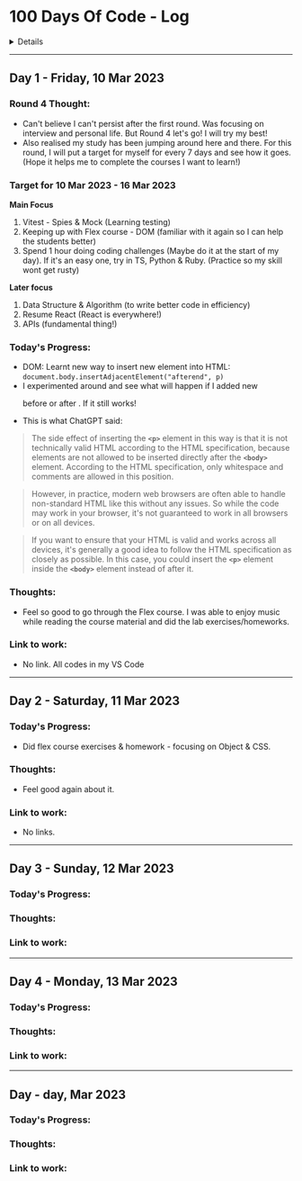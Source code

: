 # 100 Days Of Code - Log
<details>

### Saturday, 25 Feb 2023 (DELETED)

Round 2 first thought: I was failed at day 21. I'll try my best for this round! DONT GIVE UP CHIN YING!!

**Today's Progress:**
- I did a coding challenge yesterday and tried to write a test but I got into error and error & I was able to solve it today. This [article](https://stackoverflow.com/questions/59443525/require-not-working-in-module-type-nodejs-script) saved me.
- Did an OOP coding challenge. I will do more OOP coding challenges from now on.

**Thoughts:**
- `require` & `import` are from different "version" of JS. 
- `require` is from **CommonJS-like Node.js native modules** & `import` is from **ESM (JavaScript modules, type = "module")**

- Date.toString() will return returns a string representing the specified Date object interpreted in the **local timezone**.

**Link to work:** 
- I cant share my coding challenge nor my test.
- [Help Grinch steal Christmas from JS programmers](https://www.codewars.com/kata/63387232198a4c00286aa349/solutions/javascript)

---
 
### Sunday, 26 Feb 2023 (DELETED)
Was sick and in bed all day... :( I just want to get well soon!!! 
I will restart the count.

---

### Day 1 - Monday, 27 Feb 2023

**Today's Progress:**
- Still a bit weak today but I think I finally getting better...*happy tears
- I'm dedicated to finish the Vitest course on Udemy this week! Because I'm still a bit weak. I rewatched the lessons from the beginning, but did not watch much. Hopefully I'll get to the new lesson tomorrow.

**Thoughts:**
- Did not know there is differences between `Number()` & `parseInt()`. Check [this](https://thisthat.dev/number-constructor-vs-parse-int/#:~:text=Number()%20converts%20the%20type%20whereas%20parseInt%20parses%20the%20value%20of%20input.&text=As%20you%20see%2C%20parseInt%20will,to%20convert%20the%20entire%20string.) out!

**Link to work:** 
- No links to work. I worked the testing stuff on VS Code & wrote notes on Notion.

---

### Day 2 - Tueday, 28 Feb 2023

**Today's Progress:**
1. Started my day with CodeWars, of course! Kyu 6 and I solved in 20mins! 🤩 But I find a bit clueless when tried to refactoring the code. Need to do some research/study about this.
2. Continuing with Vitest testing, re-learnt about testing error. 

**Thoughts:**

**Link to work:** 
1. [CodeWars - Counting Duplicates](https://www.codewars.com/kata/54bf1c2cd5b56cc47f0007a1/solutions/javascript)

---

### Day 3 - Wednesday, 01 Mar 2023

**Today's Progress:**
1. Was working all day * Did some codewars questions only.

**Thoughts:**

**Link to work:** 
1. [CodeWars - Counting Duplicates](https://www.codewars.com/kata/563fb342f47611dae800003c/solutions/javascript)

---

### Day 4 - Thursday, 02 Mar 2023

**Today's Progress:**
- Continue with the testing Udemy course.
- Prepared for behavioural questions.

**Thoughts:**
- I could not really focus on coding today. My mind was all about behavioural interview.

**Link to work:** 
N/A
 
---

### Day 5 - Friday, 03 Mar 2023
- I missed today, was doing OOP coding challenge and was watching Udemy course about prototype.
- Then, was busying prepared for behavioural questions, practiced with Max, talked with AK. Then headed off to work for the rest of the day.
- I have no execuse.

### Day 6 - Saturday, 03 Mar 2023
- IA-ing today. 
- After IA, was watching Udemy course again for testing. Did some testing code. But I won't count today because I dont think that's 1 hour enough.

---

### Day 1 - Sunday, 05 Mar 2023

**Today's Progress:**
- Finally get into Spies & Mocks, but it's hard to understand :(
- Need to watch the video again.

**Thoughts:**
- It's bit hard to grasp spies & mocks concept. 


**Link to work:** 
- Notes in my notion. 
- Code in my VSCode.

---

### Day 2 - Monday, 6 Mar 2023

**Today's Progress:**
- Had pair-programming with Dylan and realised how bad I am trying to explain my code. 
- While tried to understand Spies & Mocks, I also jumped intn JS basic today a little bit. 
- Learnt about a new JS data type - `bigInt`, `use strict`.
- Wrote some test for super simple coding challenge and also in TS & Python & Ruby (my first Ruby code!)

**Thoughts:**
- I purposely chose a really simple coding challenge to practice my unit testing code, and also TS, Python. 
- Then, I was like "why not Ruby?!". Had a quick look at Ruby function syntax.
- The coding challenge was just to create a `greet` function to return 'hello world!'

###### In TS:
```ts
function greet(): string {
 return 'hello world!'
}
```
###### In Python:
```python
def greet():
 return 'hello world!'
```
###### In Ruby:
```ruby
def greet()
 return 'hello world!'
end
```

- Had too much fun on writting code in different languages, so I tried another simple coding challenge- IF ELSE statement
###### In TS:
```ts
const boolToWord = (bool: boolean): string => {
 return bool ? "Yes" : "No"
}
```

###### In Python:
```python
# My answer:
def bool_to_word(boolean):
 if boolean:
     return 'Yes'
 else:
     return 'No'

# But it can be:
def bool_to_word(bool):
  return "Yes" if bool else "No"
```

###### In Ruby:
```ruby
def greet bool
 bool ? "Yes" : "No"
end
```


**Link to work:** 
- [Function 1 - hello world](https://www.codewars.com/kata/523b4ff7adca849afe000035/solutions/python)
- [Convert boolean values to strings 'Yes' or 'No'](https://www.codewars.com/kata/53369039d7ab3ac506000467)

</details>

---

## Day 1 - Friday, 10 Mar 2023

### Round 4 Thought:
- Can't believe I can't persist after the first round. Was focusing on interview and personal life. But Round 4 let's go! I will try my best!
- Also realised my study has been jumping around here and there. For this round, I will put a target for myself for every 7 days and see how it goes. (Hope it helps me to complete the courses I want to learn!)

### Target for 10 Mar 2023 - 16 Mar 2023
**Main Focus**

1. Vitest - Spies & Mock (Learning testing)
2. Keeping up with Flex course - DOM (familiar with it again so I can help the students better)
3. Spend 1 hour doing coding challenges (Maybe do it at the start of my day). If it's an easy one, try in TS, Python & Ruby. (Practice so my skill wont get rusty)

**Later focus**
1. Data Structure & Algorithm (to write better code in efficiency)
2. Resume React (React is everywhere!)
3. APIs (fundamental thing!)


### Today's Progress:
- DOM: Learnt new way to insert new element into HTML: `document.body.insertAdjacentElement("afterend", p)`
- I experimented around and see what will happen if I added new <p> before or after <body>. If it still works!
- This is what ChatGPT said:
> The side effect of inserting the **`<p>`** element in this way is that it is not technically valid HTML according to the HTML specification, because elements are not allowed to be inserted directly after the **`<body>`** element. According to the HTML specification, only whitespace and comments are allowed in this position.

> However, in practice, modern web browsers are often able to handle non-standard HTML like this without any issues. So while the code may work in your browser, it's not guaranteed to work in all browsers or on all devices.

> If you want to ensure that your HTML is valid and works across all devices, it's generally a good idea to follow the HTML specification as closely as possible. In this case, you could insert the **`<p>`** element inside the **`<body>`** element instead of after it.

### Thoughts:
- Feel so good to go through the Flex course. I was able to enjoy music while reading the course material and did the lab exercises/homeworks.

### Link to work:
- No link. All codes in my VS Code

---

## Day 2 - Saturday, 11 Mar 2023

### Today's Progress:
- Did flex course exercises & homework - focusing on Object & CSS.

### Thoughts:
- Feel good again about it.

### Link to work:
- No links.

--- 

## Day 3 - Sunday, 12 Mar 2023

### Today's Progress:

### Thoughts:

### Link to work:

--- 

## Day 4 - Monday, 13 Mar 2023

### Today's Progress:

### Thoughts:

### Link to work:


--- 

## Day  - day,  Mar 2023

### Today's Progress:

### Thoughts:

### Link to work:


